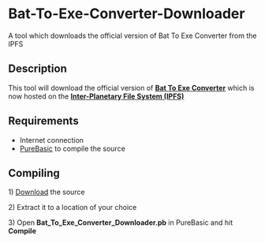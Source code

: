 # Bat-To-Exe-Converter-Downloader
A tool which downloads the official version of Bat To Exe Converter from the IPFS

<h2>Description</h2>
<p>This tool will download the official version of <b><a href="https://web.archive.org/web/20190305143024/http://f2ko.de/en/b2e.php" title="Bat To Exe Converter">Bat To Exe Converter</a></b> which is now hosted on the <a href="https://ipfs.io" title="Inter-Planetary File System (IPFS)"><b>Inter-Planetary File System (IPFS)</b></a>
</p>

<h2>Requirements</h2>
<ul>
<li>Internet connection</li>
<li><a href="https://www.purebasic.com/">PureBasic</a> to compile the source</li>
</ul>

<h2>Compiling</h2>
<p> 1) <a href="https://github.com/99fk/Bat-To-Exe-Converter-Downloader/archive/master.zip">Download</a> the source</p>
<p> 2) Extract it to a location of your choice</p>
<p> 3) Open <b>Bat_To_Exe_Converter_Downloader.pb</b> in PureBasic and hit <b>Compile</b></p>

